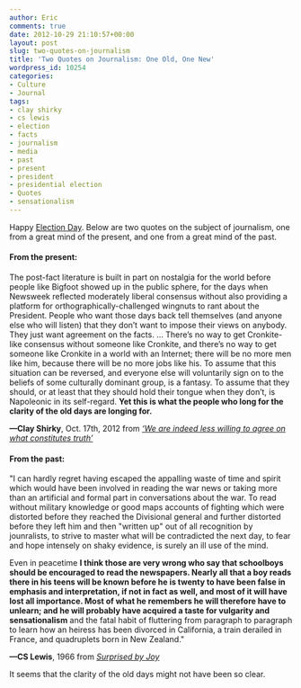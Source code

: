 ```yaml
---
author: Eric
comments: true
date: 2012-10-29 21:10:57+00:00
layout: post
slug: two-quotes-on-journalism
title: 'Two Quotes on Journalism: One Old, One New'
wordpress_id: 10254
categories:
- Culture
- Journal
tags:
- clay shirky
- cs lewis
- election
- facts
- journalism
- media
- past
- present
- president
- presidential election
- Quotes
- sensationalism
---
```


Happy [Election Day](http://www.usa.gov/Citizen/Topics/Voting.shtml). Below are two quotes on the subject of journalism, one from a great mind of the present, and one from a great mind of the past.



#### From the present:





> 
The post-fact literature is built in part on nostalgia for the world before people like Bigfoot showed up in the public sphere, for the days when Newsweek reflected moderately liberal consensus without also providing a platform for orthographically-challenged wingnuts to rant about the President. People who want those days back tell themselves (and anyone else who will listen) that they don’t want to impose their views on anybody. They just want agreement on the facts.
...
There’s no way to get Cronkite-like consensus without someone like Cronkite, and there’s no way to get someone like Cronkite in a world with an Internet; there will be no more men like him, because there will be no more jobs like his. To assume that this situation can be reversed, and everyone else will voluntarily sign on to the beliefs of some culturally dominant group, is a fantasy. To assume that they should, or at least that they should hold their tongue when they don’t, is Napoleonic in its self-regard. **Yet this is what the people who long for the clarity of the old days are longing for.**

**—Clay Shirky**, Oct. 17th, 2012 
from _[‘We are indeed less willing to agree on what constitutes truth’](http://www.poynter.org/latest-news/everyday-ethics/191757/shirky-we-are-indeed-less-willing-to-agree-on-what-constitutes-truth/)_






#### From the past:





> 
"I can hardly regret having escaped the appalling waste of time and spirit which would have been involved in reading the war news or taking more than an artificial and formal part in conversations about the war. To read without military knowledge or good maps accounts of fighting which were distorted before they reached the Divisional general and further distorted before they left him and then "written up" out of all recognition by jounralists, to strive to master what will be contradicted the next day, to fear and hope intensely on shaky evidence, is surely an ill use of the mind. 

Even in peacetime **I think those are very wrong who say that schoolboys should be encouraged to read the newspapers. Nearly all that a boy reads there in his teens will be known before he is twenty to have been false in emphasis and interpretation, if not in fact as well, and most of it will have lost all importance. Most of what he remembers he will therefore have to unlearn; and he will probably have acquired a taste for vulgarity and sensationalism** and the fatal habit of fluttering from paragraph to paragraph to learn how an heiress has been divorced in California, a train derailed in France, and quadruplets born in New Zealand." 

**—CS Lewis**, 1966 
from _[Surprised by Joy](http://www.amazon.com/Surprised-Joy-Shape-Early-Life/dp/0156870118)_




It seems that the clarity of the old days might not have been so clear. 
